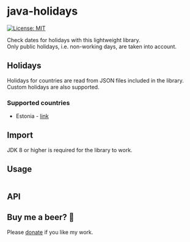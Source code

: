 # java-holidays
[![License: MIT](https://img.shields.io/badge/License-MIT-green.svg)](https://github.com/vladislavgoltjajev/java-isikukood/blob/master/LICENSE) 

Check dates for holidays with this lightweight library.  
Only public holidays, i.e. non-working days, are taken into account.  

## Holidays
Holidays for countries are read from JSON files included in the library.  
Custom holidays are also supported.

### Supported countries
* Estonia - [link](https://en.wikipedia.org/wiki/Public_holidays_in_Estonia)

## Import
JDK 8 or higher is required for the library to work.

## Usage
```java

```

## API

## Buy me a beer? :beer:
Please [donate](https://www.paypal.me/VladislavGoltjajev) if you like my work.